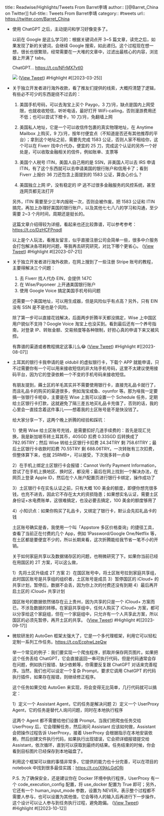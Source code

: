 title:: Readwise/Highlights/Tweets From Barret李靖
author:: [[@Barret_China on Twitter]]
full-title:: Tweets From Barret李靖
category:: #tweets
url:: https://twitter.com/Barret_China

- 使用 ChatGPT 之后，主动提问和学习好像变多了。
  
  以前在 Google 是这么学习的：根据关键词点开 3~5 篇文章，读完之后，如果发现了新的关键词，会继续 Google 搜索，如此递归。这个过程现在想一想，很长也很繁琐，经常需要在一大堆的文章中，过滤出最核心的内容，浏览器上开满了 tabs。
  
  ChatGPT… https://t.co/NFrMX7vtI0 
  
  ![](https://pbs.twimg.com/media/FsB1erCWIAMb5-i.jpg) ([View Tweet](https://twitter.com/Barret_China/status/1639439450961768449)) #Highlight #[[2023-03-25]]
- 关于独立开发者进行海外收款，看了推友们提供的线索，大概捋清楚了逻辑，有些必不可少的东西是绕不过去的：
  
  1. 美国手机号码，可以去淘宝上买个 Paygo，3 刀/月，缺点是国内上网受限，也就收收短信，听听电话，最好打开 WiFi-calling，否则漫游费用还不低；也可以尝试下橙卡，10 刀/月，免翻墙上网
  
  2. 美国私人地址，它是一个可以收信件包裹的真实物理地址，在 Anytime Mailbox 上购买，9 刀/月，按年付便宜点（不知道是否还有其他推荐的平台）；拿到这个地址之前，需要先完成 1583 公证，否则人家不租给你，这个可以在 Fiverr 找中介代办，便宜的 25 刀，完成这个认证的另外一个好处是，可以收取金融相关的信件，例如账单、支票等
  
  3. 美国个人税号 ITIN，美国人自己用的是 SSN，非美国人可以去 IRS 申请 ITIN，有了这个东西就可以去申请美国的银行账户和信用卡了；看到 Fiverr 上报价 36 刀还包含上面提到的 1583 公证，算良心价么？
  
  4. 美国独立上网 IP，没有稳定的 IP 逃不过很多金融服务的风控系统，甚至连网页都无法打开
  
  另外，ITIN 需要至少三年内报税一次，否则会被作废。把 1583 公证和 ITIN 搞完，再加上办理好美国的银行账户，以及其他七七八八的学习和沟通，至少需要 2~3 个月时间，周期还是挺长的。
  
  这篇文章介绍得较为详细，看起来也还比较靠谱，可以参考参考：https://t.co/DzHCFPnqdl
  
  以上是个人玩法，看推友留言，似乎直接注册公司会简单一些，很多中介服务会打包解决各项耗时问题，等我再去研究研究，对比下哪个更省心。 ([View Tweet](https://twitter.com/Barret_China/status/1682018264539602945)) #Highlight #[[2023-07-21]]
- 关于独立开发者进行海外收款，在网上搜到了一些注册 Stripe 账号的教程，主要得解决三个问题：
  
  1. 去 Fiverr 找人代办 EIN，会提供 147C
  2. 在 Wise/Payoneer 上开通美国银行账户
  3. 使用 Google Voice 搞定美国手机号码问题
  
  还需要一个美国地址，可以用生成器，但是风险似乎有点高？另外，只有 EIN 没有 SSN 是不是也是个风险。
  
  除了第一步可以直接花钱解决，后面两步折腾半天都没搞定，Wise 上中国区用户貌似不支持？Google Voice 淘宝上也没买到。看到最后还有一个养号指南，对登录 IP、转账金额、交易频度等各种限制，好担心真的申请下来又被风控。
  
  有靠谱的渠道或者教程搞定这事儿么😂 ([View Tweet](https://twitter.com/Barret_China/status/1681881698848604161)) #Highlight #[[2023-08-07]]
- 土耳其的银行卡我申请的是 oldubil 的虚拟银行卡，下载个 APP 就能申请，只不过需要你有一个可以用来接收短信的非大陆手机号码，这里不太建议使用接码平台，因为它的登录依赖一个不变的手机号码来接收短信。
  
  有朋友提到，薅土区的羊毛其实并不需要使用银行卡，直接充礼品卡就行了，而且礼品卡的购买的渠道很多，例如淘宝咸鱼、oyunfor 等。那为啥我一定要搞一张银行卡呢😄，主要是在 Wise 上我可以设置一个 Schedule 任务，定期给土区银行卡打款，这就避免了隔三差五地买礼品卡充值了，否则的话，我的心里会一直挂念着这件事儿——想着我的土区账号是不是快没钱了。
  
  给大家分享一下，这两个晚上折腾的经验和踩坑：
  
  1）使用 Wise 给土区账号充钱，是需要扣好几道手续费的：首先是现汇兑换，我是新加坡币转土耳其币，40SGD 扣费 0.33SGD 后转换成了 782.95TRY；然后 Wise 转给土区银行卡扣费 24.34TRY 剩 758.61TRY；最后土区银行卡收款时扣费 70.55TRY 剩 688.06TRY。一次转账有三次扣费，但整体算下来，也就 25RMB+，可以接受，下次我多转一点😅
  
  2）在手机上绑定土区银行卡会报错：Cannot Verify Payment Information，尝试了在手机上换地区、换时区，都没用；最后在网上找到一个解决办法，在网页上登录 Apple ID，然后在个人账户配置页进行银行卡绑定，操作成功了
  
  3）土区银行卡在实名认证之前，只有大概 100 美金的额度，即便你想充很多钱，也充不进去，因此它不存在太大的资损隐患；如果想实名认证，需要土区身份证+水电费账单，这很难搞定，也没必要去搞定，100 美金的额度够用了
  
  4）小知识点：如果你购买了礼品卡，又绑定了银行卡，默认会先扣礼品卡的钱
  
  土区账号确实是香，我使用一个叫「Appstore 多区价格查询」的捷径工具，查看了当前正在付费的几个 App，例如 1Password/Google One/Netflix 等，在土区都是要便宜不少的，所以长期来看，这次折腾能给我节省一笔不小的开销。
  
  关于如何家庭共享以及数据储存区的问题，也稍微研究了下。如果你当前已经在用国区的 2T 方案，可以这么做，
  
  1）先将土区升级成 2T 方案
  2）在国区账号中，将土区账号拉到家庭共享组，此时国区账号是共享组的组织者，土区账号是成员
  3）暂停国区的 iCloud+ 的共享计划，暂停后，数据不会丢，因为你上次的付费还没有到期
  4）最后再开启土区的 iCloud+ 共享计划
  
  国区账号的数据依然储存在云上贵州，因为共享的只是一个 iCloud+ 方案而已，不涉及数据的转移。在家庭共享组中，任何人购买了 iCloud+ 方案，都可以分享给这个家庭组，但在一个家庭组中，只允许有一个人共享此方案，所以国区的必须先暂停，再开土区的共享。 ([View Tweet](https://twitter.com/Barret_China/status/1702332122630127861)) #Highlight #[[2023-09-17]]
- 微软研发的 AutoGen 框架太强大了，它是一个多代理框架，利用它可以轻松定制一系列工作任务。https://t.co/EcphwLzeQw
  
  举一个常见的例子：我们要实现一个爬虫程序，抓取并保存网页图片。如果把这个任务丢给 ChatGPT，它会直接返回一串可执行代码，但是代码通常会存在问题，例如执行报错、缺少依赖等，你需要反复跟 ChatGPT 对话来完善程序。当然，我们也可以设定一个复杂 Prompt，要求它调用 ChatGPT 的代码执行插件，如果存在报错，则继续修正程序。
  
  这个任务如果交给 AutoGen 来实现，将会变得无比简单，几行代码就可以搞定：
  
  1）定义一个 Assistant Agent，它的任务是解决问题
  2）定义一个 UserProxy Agent，它的任务是替代人询问问题，同时在本地执行程序
  
  这两个 Agent 都不需要给他们设置 Prompt。当我们把爬虫任务交给 UserProxy 后，它会理解任务，然后询问 Assistant 应该如何做，Assistant 会把操作过程告诉 UserProxy，接着 UserProxy 会根据指示在本地安装依赖，然后创建文件执行代码，如果执行出现错误，它会把详细报错提交给 Assistant，依次循环，直到可以获取到最终的结果。任务结束的时候，你会看到目标图片已经保存到本地磁盘了。
  
  利用这个框架可以做的事情非常多，它提供的能力也十分完善，可以在项目的 notebook 中找到很多最佳实践：https://t.co/X9jkLGdORi
  
  P.S. 为了确保安全，还是建议你在 Docker 环境中执行程序，UserProxy 有一个 code_execution_config 配置，将 use_docker 配置为 True 即可；另外，它还有一个 human_input_mode 参数，设置为 NEVER，表示整个过程都不需要人参与，也可以设置为其他值，它会等待人的输入后再进行下一步操作，这个设计可以让人参与到任务执行过程，避免跑偏。 ([View Tweet](https://twitter.com/Barret_China/status/1712408323851788505)) #Highlight #[[2023-10-12]]